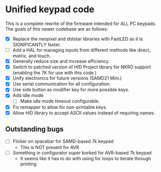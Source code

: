 # Unified keypad code

This is a complete rewrite of the firmware intended
for ALL PC keypads. The goals of this newer codebase are as follows:

- [x] Replace the neopixel and dotstar libraries with
FastLED as it is SIGNIFICANTLY faster.
- [ ] Add a HAL for managing inputs from different
methods like direct, matrix, and touch.
- [x] Generally reduce size and increase efficiency.
- [x] Switch to patched version of HID Project library for NKRO support (enabling the 7K for use with this code.)
- [x] Unify electronics for future versions (SAMD21 Mini.)
- [x] Use serial communication for all configuration.
- [x] Use side button as modifier key for more possible keys.
- [x] Add idle mode.
    - [ ] Make idle mode timeout configurable.
- [x] Fix remapper to allow for non-printable keys.
- [x] Allow HID library to accept ASCII values instead of requiring names.

## Outstanding bugs
- [ ] Flicker on spacebar for SAMD-based 7k keypad
    - This is NOT present for AVR
- [ ] Something in configurator super borked for AVR-based 7k keypad
    - It seems like it has to do with using for loops to iterate through printing
